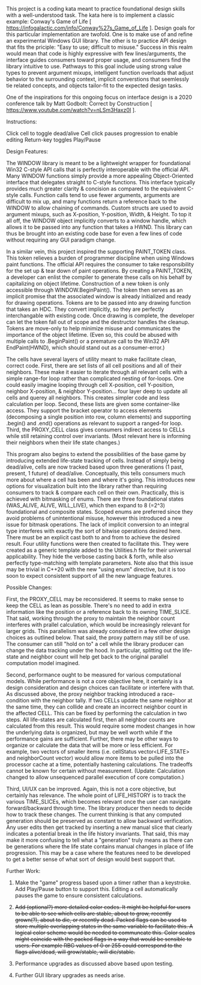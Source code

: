 This project is a coding kata meant to practice foundational design skills with a well-understood task. The kata here is to implement a classic example: Conway's Game of Life [ https://infogalactic.com/info/Conway%27s_Game_of_Life ]. Design goals for this particular implementation are twofold. One is to make use of and refine an experimental Windows GUI library. The other is to practice API design that fits the priciple: "Easy to use; difficult to misuse." Success in this realm would mean that code is highly expressive with few lines/arguments, the interface guides consumers toward proper usage, and consumers find the library intuitive to use. Pathways to this goal include using strong value types to prevent argument mixups, intelligent function overloads that adjust behavior to the surrounding context, implicit converstions that seemlessly tie related concepts, and objects tailor-fit to the expected design tasks.

One of the inspirations for this ongoing focus on interface design is a 2020 conference talk by Matt Godbolt: Correct by Construction [ https://www.youtube.com/watch?v=nLSm3Haxz0I ].

Instructions:

Click cell to toggle dead/alive
Cell click pauses progression to enable editing
Return-key toggles Play/Pause

Design Features:

The WINDOW library is meant to be a lightweight wrapper for foundational Win32 C-style API calls that is perfectly interoperable with the official API. Many WINDOW functions simply provide a more appealing Object-Oriented interface that delegates straight to C-style functions. This interface typically provides much greater clarity & concision as compared to the equivalent C-style calls. Function calls tend to use fewer arguments, arguments are difficult to mix up, and many functions return a reference back to the WINDOW to allow chaining of commands. Custom structs are used to avoid argument mixups, such as X-position, Y-position, Width, & Height. To top it all off, the WINDOW object implicitly converts to a window handle, which allows it to be passed into any function that takes a HWND. This library can thus be brought into an existing code base for even a few lines of code without requiring any GUI paradigm change.

In a similar vein, this project inspired the supporting PAINT_TOKEN class. This token relieves a burden of programmer discipline when using Windows paint functions. The official API requires the consumer to take responsibility for the set up & tear down of paint operations. By creating a PAINT_TOKEN, a developer can enlist the compiler to generate these calls on his behalf by capitalizing on object lifetime. Construction of a new token is only accessible through WINDOW.BeginPaint(). The token then serves as an implicit promise that the associated window is already initialized and ready for drawing operations. Tokens are to be passed into any drawing function that takes an HDC. They convert implicitly, so they are perfectly interchangable with existing code. Once drawing is complete, the developer can let the token fall out of scope and the destructor handles the cleanup. Tokens are move-only to help minimize misuse and communicates the importance of the object lifetime. (Even so, this could be abused with multiple calls to .BeginPaint() or a premature call to the Win32 API EndPaint(HWND), which should stand out as a consumer-error.)

The cells have several layers of utility meant to make facilitate clean, correct code. First, there are set lists of all cell positions and all of their neighbors. These make it easier to iterate through all relevant cells with a simple range-for loop rather than complicated nesting of for-loops. One could easily imagine looping through cell X-position, cell Y-position, neighbor X-position, & neighbor Y-position... four layer deep to update all cells and querey all neighbors. This creates simpler code and less calculation per loop. Second, these lists are given some container-like access. They support the bracket operator to access elements (decomposing a single position into row, column elements) and supporting .begin() and .end() operations as relevant to support a ranged-for loop. Third, the PROXY_CELL class gives consumers indirect access to CELLs while still retaining control over invariants. (Most relevant here is informing their neighbors when their life state changes.)

This program also begins to extend the possibilities of the base game by introducing extended life-state tracking of cells. Instead of simply being dead/alive, cells are now tracked based upon three generations (1 past, present, 1 future) of dead/alive. Conceptually, this tells consumers much more about where a cell has been and where it's going. This introduces new options for visualization built into the library rather than requiring consumers to track & compare each cell on their own. Practically, this is achieved with bitmasking of enums. There are three foundational states (WAS_ALIVE, ALIVE, WILL_LIVE), which then expand to 8 (=2^3) foundational and composite states. Scoped enums are preferred since they avoid problems of unintentional misuse, however this introduced a new issue for bitmask operations. The lack of implicit conversion to an integral type interferes with exactly the sort of bitwise operations desired here. There must be an explicit cast both to and from to achieve the desired result. Four utility functions were then created to facilitate this. They were created as a generic template added to the Utilities.h file for their universal applicability. They hide the verbose casting back & forth, while also perfectly type-matching with template parameters. Note also that this issue may be trivial in C++20 with the new "using enum" directive, but it is too soon to expect consistent support of all the new language features.

Possible Changes:

First, the PROXY_CELL may be reconsidered. It seems to make sense to keep the CELL as lean as possible. There's no need to add in extra information like the position or a reference back to its owning TIME_SLICE. That said, working through the proxy to maintain the neighbor count interferes with prallel calculation, which would be increasingly relevant for larger grids. This parallelism was already considered in a few other design choices as outlined below. That said, the proxy pattern may still be of use. The consumer can still "hold on to" a cell while the library producer can change the data tracking under the hood. In particular, splitting out the life-state and neighbor count will help get back to the original parallel computation model imagined.

Second, performance ought to be measured for various computational models. While performance is not a core objective here, it certainly is a design consideration and design choices can facilitate or interfere with that. As discussed above, the proxy neighbor tracking introduced a race-condition with the neighbor tally. If two CELLs update the same neighbor at the same time, they can collide and create an incorrect neighbor count in the affected CELL. This can be fixed by performing the calculation in two steps. All life-states are calculated first, then all neighbor counts are calculated from this result. This would require some modest changes in how the underlying data is organized, but may be well worth while if the performance gains are sufficient. Further, there may be other ways to organize or calculate the data that will be more or less efficient. For example, two vectors of smaller items (i.e. cellStatus vector<LIFE_STATE> and neighborCount vector<int>) would allow more items to be pulled into the processor cache at a time, potentially hastening calculations. The tradeoffs cannot be known for certain without measurement. (Update: Calculation changed to allow unsequenced parallel execution of core computation.)

Third, UI/UX can be improved. Again, this is not a core objective, but certainly has relevance. The whole point of LIFE_HISTORY is to track the various TIME_SLICEs, which becomes relevant once the user can navigate forward/backward through time. The library producer then needs to decide how to track these changes. The current thinking is that any computed generation should be preserved as constant to allow backward verification. Any user edits then get tracked by inserting a new manual slice that clearly indicates a potential break in the life history invariants. That said, this may make it more confusing to tell what a "generation" truly means as there can be generations where the life state contains manual changes in place of life progression. This may be a case where the features need to be developed to get a better sense of what sort of design would best support that.

Further Work:

1. Make the "game" progress based upon a timer rather than a keystroke. Add Play/Pause button to support this. Editing a cell automatically pauses the game to ensure consistent calculations.

2. <s>Add (optional?) more detailed color codes. It might be helpful for users to be able to see which cells are stable, about to grow, recently grown(?), about to die, or recently dead. Packed flags can be used to store multiple overlapping states in the same variable to facilitate this. A logical color scheme would be needed to communcate this. Color scales might coincide with the packed flags in a way that would be sensible to users. For example RBG values of 0 or 255 could correspond to the flags alive/dead, will grow/stable, will die/stable.</s>

3. Performance upgrades as discussed above based upon testing.

4. Further GUI library upgrades as needs arise.